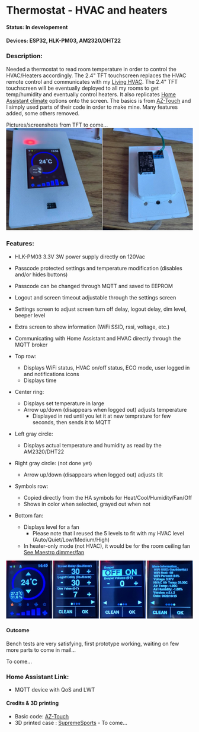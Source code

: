 # Thermostat - HVAC and heaters #

#### Status: In developement ####

#### Devices: ESP32, HLK-PM03, AM2320/DHT22 ####

### Description: ###
Needed a thermostat to read room temperature in order to control the HVAC/Heaters accordingly.
The 2.4" TFT touchscreen replaces the HVAC remote control and communicates with my [Living HVAC](https://github.com/SupremeSports/HA-Domotic/tree/master/Devices/Heaters%20and%20Thermostats/Living%20HVAC).
The 2.4" TFT touchscreen will be eventually deployed to all my rooms to get temp/humidity and eventually control heaters.
It also replicates [Home Assistant climate](https://www.home-assistant.io/integrations/climate/) options onto the screen.
The basics is from [AZ-Touch](https://www.hwhardsoft.de/english/projects/arduitouch-esp/) and I simply used parts of their code in order to make mine. Many features added, some others removed.

Pictures/screenshots from TFT to come...
![alt text](images/FrontBackView.jpg "Front/Back View")


### Features: ###
- HLK-PM03 3.3V 3W power supply directly on 120Vac
- Passcode protected settings and temperature modification (disables and/or hides buttons)
- Passcode can be changed through MQTT and saved to EEPROM
- Logout and screen timeout adjustable through the settings screen
- Settings screen to adjust screen turn off delay, logout delay, dim level, beeper level
- Extra screen to show information (WiFi SSID, rssi, voltage, etc.)
- Communicating with Home Assistant and HVAC directly through the MQTT broker

- Top row:
    - Displays WiFi status, HVAC on/off status, ECO mode, user logged in and notifications icons
    - Displays time
- Center ring:
    - Displays set temperature in large
    - Arrow up/down (disappears when logged out) adjusts temperature
        - Displayed in red until you let it at new temprature for few seconds, then sends it to MQTT
- Left gray circle:
    - Displays actual temperature and humidity as read by the AM2320/DHT22
- Right gray circle: (not done yet)
    - Arrow up/down (disappears when logged out) adjusts tilt
- Symbols row:
    - Copied directly from the HA symbols for Heat/Cool/Humidity/Fan/Off
    - Shows in color when selected, grayed out when not
- Bottom fan:
    - Displays level for a fan 
        - Please note that I reused the 5 levels to fit with my HVAC level (Auto/Quiet/Low/Medium/High)
    - In heater-only mode (not HVAC), it would be for the room ceiling fan [See Maestro dimmer/fan](https://github.com/SupremeSports/HA-Domotic/tree/master/Devices/Maestro%20Wall%20Dual%20Dimmer)

![alt text](images/AllScreens.jpg "All screens")

#### Outcome ####
Bench tests are very satisfying, first prototype working, waiting on few more parts to come in mail...

To come...

### Home Assistant Link: ###
- MQTT device with QoS and LWT

#### Credits & 3D printing
- Basic code: [AZ-Touch](https://www.hwhardsoft.de/english/projects/arduitouch-esp/)
- 3D printed case : [SupremeSports](https://www.thingiverse.com/supremesports/designs) - To come...
